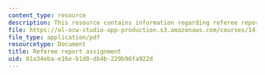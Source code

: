 ```yaml
---
content_type: resource
description: This resource contains information regarding referee report assignment.
file: https://ol-ocw-studio-app-production.s3.amazonaws.com/courses/14-471-public-economics-i-fall-2012/01a34ebae16eb1d0db4b229b96fa922d_MIT14_471F12_RefereeReport.pdf
file_type: application/pdf
resourcetype: Document
title: Referee report assignment
uid: 01a34eba-e16e-b1d0-db4b-229b96fa922d
---
```

